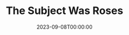 ---
layout: productions
redirect_from:
- /productions/1990_The_Subject_Was_Roses
title: The Subject Was Roses
date: 2023-09-08T00:00:00
opening_date: 1990-12-31
approx_date: year
featured_image:
Theatre: Players by the Sea
cast:
crew:
- Director: Michael Lipp
---